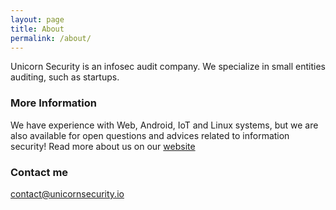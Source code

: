 ```yaml
---
layout: page
title: About
permalink: /about/
---
```


Unicorn Security is an infosec audit company. We specialize in small entities auditing, such as startups.

### More Information
We have experience with Web, Android, IoT and Linux systems, but we are also available for open questions and advices related to information security!
Read more about us on our [website](https://unicornsecurity.io/)
### Contact me

[contact@unicornsecurity.io](mailto:contact@unicornsecurity.io)
